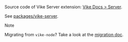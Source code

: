 Source code of Vike Server extension: [Vike Docs > Server](https://vike.dev/server).

See [packages/vike-server](packages/vike-server).

> [!NOTE]
> Migrating from `vike-node`? Take a look at the [migration doc](MIGRATION.md).
